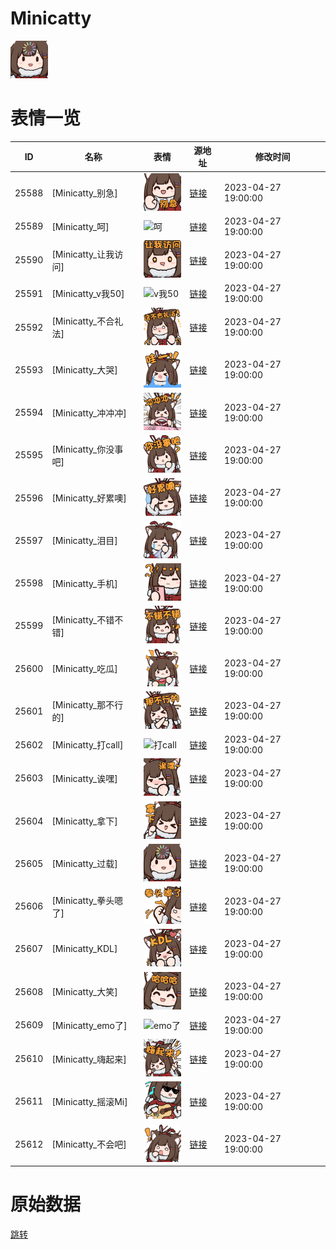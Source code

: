 # Minicatty

<img src="./cover.png" height="60" alt="cover" />

# 表情一览

|ID|名称|表情|源地址|修改时间|
|----|----|----|----|----|
|25588|[Minicatty_别急]|<img src="./pic/025588_%5BMinicatty_别急%5D.png" height="60" alt="别急"/>|[链接](https://i0.hdslb.com/bfs/garb/59812884eed526a20b0bacd2951e45dd30fb2ea2.png)|2023-04-27 19:00:00|
|25589|[Minicatty_呵]|<img src="./pic/025589_%5BMinicatty_呵%5D.png" height="60" alt="呵"/>|[链接](https://i0.hdslb.com/bfs/garb/f236fce95b69eb8f774421d336a619a9d00ee0fe.png)|2023-04-27 19:00:00|
|25590|[Minicatty_让我访问]|<img src="./pic/025590_%5BMinicatty_让我访问%5D.png" height="60" alt="让我访问"/>|[链接](https://i0.hdslb.com/bfs/garb/1bbbd75783a06f7e8b158bda6d36062650e651dc.png)|2023-04-27 19:00:00|
|25591|[Minicatty_v我50]|<img src="./pic/025591_%5BMinicatty_v我50%5D.png" height="60" alt="v我50"/>|[链接](https://i0.hdslb.com/bfs/garb/50593c911716a5b74696cf554f2de0bf8127c2e8.png)|2023-04-27 19:00:00|
|25592|[Minicatty_不合礼法]|<img src="./pic/025592_%5BMinicatty_不合礼法%5D.png" height="60" alt="不合礼法"/>|[链接](https://i0.hdslb.com/bfs/garb/bc06e071cdabacbe30a12178940071d5c54ab7e4.png)|2023-04-27 19:00:00|
|25593|[Minicatty_大哭]|<img src="./pic/025593_%5BMinicatty_大哭%5D.png" height="60" alt="大哭"/>|[链接](https://i0.hdslb.com/bfs/garb/9d6cbdb12d2a292f4b745005f5edb96f97647808.png)|2023-04-27 19:00:00|
|25594|[Minicatty_冲冲冲]|<img src="./pic/025594_%5BMinicatty_冲冲冲%5D.png" height="60" alt="冲冲冲"/>|[链接](https://i0.hdslb.com/bfs/garb/74b5875387be3ddcedb62de89f504419a63c6021.png)|2023-04-27 19:00:00|
|25595|[Minicatty_你没事吧]|<img src="./pic/025595_%5BMinicatty_你没事吧%5D.png" height="60" alt="你没事吧"/>|[链接](https://i0.hdslb.com/bfs/garb/7b5f3dc15a54a8dfd7e61813463b0eafc32848cc.png)|2023-04-27 19:00:00|
|25596|[Minicatty_好累噢]|<img src="./pic/025596_%5BMinicatty_好累噢%5D.png" height="60" alt="好累噢"/>|[链接](https://i0.hdslb.com/bfs/garb/984a026b05e1fd66e9c4002bf37bdd2df9507746.png)|2023-04-27 19:00:00|
|25597|[Minicatty_泪目]|<img src="./pic/025597_%5BMinicatty_泪目%5D.png" height="60" alt="泪目"/>|[链接](https://i0.hdslb.com/bfs/garb/bb718d770600bcecb23ce7da59caadfd6b44909e.png)|2023-04-27 19:00:00|
|25598|[Minicatty_手机]|<img src="./pic/025598_%5BMinicatty_手机%5D.png" height="60" alt="手机"/>|[链接](https://i0.hdslb.com/bfs/garb/a5d216f14e0ac413ed6550845a7fca1e6de1f989.png)|2023-04-27 19:00:00|
|25599|[Minicatty_不错不错]|<img src="./pic/025599_%5BMinicatty_不错不错%5D.png" height="60" alt="不错不错"/>|[链接](https://i0.hdslb.com/bfs/garb/8456af6d270fe555ee16bceda598e842e9a2186e.png)|2023-04-27 19:00:00|
|25600|[Minicatty_吃瓜]|<img src="./pic/025600_%5BMinicatty_吃瓜%5D.png" height="60" alt="吃瓜"/>|[链接](https://i0.hdslb.com/bfs/garb/6c46e0abd735a81ca85e976400b0189e76d236f0.png)|2023-04-27 19:00:00|
|25601|[Minicatty_那不行的]|<img src="./pic/025601_%5BMinicatty_那不行的%5D.png" height="60" alt="那不行的"/>|[链接](https://i0.hdslb.com/bfs/garb/3d90a28fc2d4c798b29d9fe6143ca2c4b7ca86ec.png)|2023-04-27 19:00:00|
|25602|[Minicatty_打call]|<img src="./pic/025602_%5BMinicatty_打call%5D.png" height="60" alt="打call"/>|[链接](https://i0.hdslb.com/bfs/garb/8e0db0246e9ed96b93813df63e0fe258391c7980.png)|2023-04-27 19:00:00|
|25603|[Minicatty_诶嘿]|<img src="./pic/025603_%5BMinicatty_诶嘿%5D.png" height="60" alt="诶嘿"/>|[链接](https://i0.hdslb.com/bfs/garb/178a70becf6f708d3766fc0b97b83c68b0fa4704.png)|2023-04-27 19:00:00|
|25604|[Minicatty_拿下]|<img src="./pic/025604_%5BMinicatty_拿下%5D.png" height="60" alt="拿下"/>|[链接](https://i0.hdslb.com/bfs/garb/e33d3071be3c8eaab137e164a8f75f28ed974824.png)|2023-04-27 19:00:00|
|25605|[Minicatty_过载]|<img src="./pic/025605_%5BMinicatty_过载%5D.png" height="60" alt="过载"/>|[链接](https://i0.hdslb.com/bfs/garb/3c4d3b667d6de5cfc4894177cc33079e02a762b0.png)|2023-04-27 19:00:00|
|25606|[Minicatty_拳头嗯了]|<img src="./pic/025606_%5BMinicatty_拳头嗯了%5D.png" height="60" alt="拳头嗯了"/>|[链接](https://i0.hdslb.com/bfs/garb/26e9ea3c5f18cdb314297400c0fb36fb4a18a592.png)|2023-04-27 19:00:00|
|25607|[Minicatty_KDL]|<img src="./pic/025607_%5BMinicatty_KDL%5D.png" height="60" alt="KDL"/>|[链接](https://i0.hdslb.com/bfs/garb/d7aef258e3e2ac111621f3e0315d57f488b48237.png)|2023-04-27 19:00:00|
|25608|[Minicatty_大笑]|<img src="./pic/025608_%5BMinicatty_大笑%5D.png" height="60" alt="大笑"/>|[链接](https://i0.hdslb.com/bfs/garb/48c5b1fe33aa35e7b8e5fe250936fce3efdd9a18.png)|2023-04-27 19:00:00|
|25609|[Minicatty_emo了]|<img src="./pic/025609_%5BMinicatty_emo了%5D.png" height="60" alt="emo了"/>|[链接](https://i0.hdslb.com/bfs/garb/d5bfdcf2db8ae3d58b0d5cee4e204a77940ab0f9.png)|2023-04-27 19:00:00|
|25610|[Minicatty_嗨起来]|<img src="./pic/025610_%5BMinicatty_嗨起来%5D.png" height="60" alt="嗨起来"/>|[链接](https://i0.hdslb.com/bfs/garb/2963d9a385efbd12962815f9d5ecf0b516ab2002.png)|2023-04-27 19:00:00|
|25611|[Minicatty_摇滚Mi]|<img src="./pic/025611_%5BMinicatty_摇滚Mi%5D.png" height="60" alt="摇滚Mi"/>|[链接](https://i0.hdslb.com/bfs/garb/484e5a1bdbc04f5dced0087a0abf03f9c672fe18.png)|2023-04-27 19:00:00|
|25612|[Minicatty_不会吧]|<img src="./pic/025612_%5BMinicatty_不会吧%5D.png" height="60" alt="不会吧"/>|[链接](https://i0.hdslb.com/bfs/garb/2b9a330e8c485db4bf7bf533252cd64c3abad632.png)|2023-04-27 19:00:00|

# 原始数据

[跳转](./raw.json)


